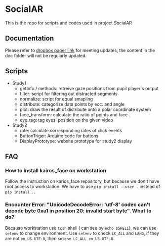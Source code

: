 # SocialAR
This is the repo for scripts and codes used in project SocialAR

## Documentation
Please refer to [dropbox paper link](https://paper.dropbox.com/doc/SocialAR-Notes-6TSHl3oPgzUif8aPqybtK) for meeting updates, the content in the doc folder will not be regularly updated.

## Scripts
- Study1
  - getInfo / methods: retreive gaze positions from pupil player's output
  - filter: script for filtering out distracted segments 
  - normalize: script for equal smapling
  - distribute: categorize data points by ecc. and angle
  - plot: draw the result of distribute onto a polar coordinate system
  - face_transform: calculate the ratio of points and face
  - eye_tag: tag eyes' position on the given video
- Study2
  - rate: calculate corresponding rates of click events
  - ButtonTriger: Arduino code for buttons
  - DisplayPrototype: website prototype for study2 display
 
## FAQ
### How to install kairos_face on workstation
Follow the instruction on karios_face repository, but because we don't have root access to workstation.
We have to use ```pip install --user .``` instead of ```pip install .```.
### Encounter Error: "UnicodeDecodeError: 'utf-8' codec can't decode byte 0xa1 in position 20: invalid start byte". What to do?
Because workstation use ```tcsh``` shell ( can see by ```echo $SHELL```), we can use ```setenv``` to change environment.
Use ```setenv``` to check ```LC_ALL``` and ```LANG```, if they are not ```en_US.UTF-8```, then ```setenv LC_ALL en_US.UTF-8```.
  
